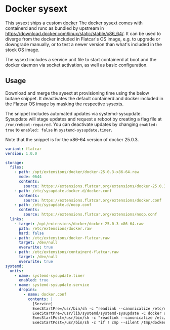 # Docker sysext

This sysext ships a custom [docker](https://docker.com)
The docker sysext comes with containerd and runc as bundled by upstream in https://download.docker.com/linux/static/stable/x86_64/.
It can be used to diverge from the docker included in Flatcar's OS image, e.g. to upgrade or downgrade manually, or to test a newer version than what's included in the stock OS image.

The sysext includes a service unit file to start containerd at boot and the docker daemon via socket activation, as well as basic configuration.

## Usage

Download and merge the sysext at provisioning time using the below butane snippet.
It deactivates the default containerd and docker included in the Flatcar OS image by masking the respective sysexts.

The snippet includes automated updates via systemd-sysupdate.
Sysupdate will stage updates and request a reboot by creating a flag file at `/run/reboot-required`.
You can deactivate updates by changing `enabled: true` to `enabled: false` in `systemd-sysupdate.timer`.

Note that the snippet is for the x86-64 version of docker 25.0.3.

```yaml
variant: flatcar
version: 1.0.0

storage:
  files:
    - path: /opt/extensions/docker/docker-25.0.3-x86-64.raw
      mode: 0644
      contents:
        source: https://extensions.flatcar.org/extensions/docker-25.0.3-x86-64.raw
    - path: /etc/sysupdate.docker.d/docker.conf
      contents:
        source: https://extensions.flatcar.org/extensions/docker.conf
    - path: /etc/sysupdate.d/noop.conf
      contents:
        source: https://extensions.flatcar.org/extensions/noop.conf
  links:
    - target: /opt/extensions/docker/docker-25.0.3-x86-64.raw
      path: /etc/extensions/docker.raw
      hard: false
    - path: /etc/extensions/docker-flatcar.raw
      target: /dev/null
      overwrite: true
    - path: /etc/extensions/containerd-flatcar.raw
      target: /dev/null
      overwrite: true
systemd:
  units:
    - name: systemd-sysupdate.timer
      enabled: true
    - name: systemd-sysupdate.service
      dropins:
        - name: docker.conf
          contents: |
            [Service]
            ExecStartPre=/usr/bin/sh -c "readlink --canonicalize /etc/extensions/docker.raw > /tmp/docker"
            ExecStartPre=/usr/lib/systemd/systemd-sysupdate -C docker update
            ExecStartPost=/usr/bin/sh -c "readlink --canonicalize /etc/extensions/docker.raw > /tmp/docker-new"
            ExecStartPost=/usr/bin/sh -c "if ! cmp --silent /tmp/docker /tmp/docker-new; then touch /run/reboot-required; fi"
```

